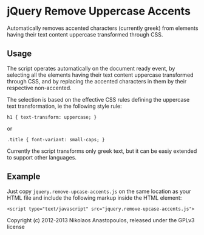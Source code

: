 # jQuery Remove Uppercase Accents

Automatically removes accented characters (currently greek) from elements having
their text content uppercase transformed through CSS.

## Usage

The script operates automatically on the document ready event, by selecting all
the elements having their text content uppercase transformed through CSS, and by
replacing the accented characters in them by their respective non-accented.

The selection is based on the effective CSS rules defining the uppercase text
transformation, ie the following style rule:

    h1 { text-transform: uppercase; }

or

    .title { font-variant: small-caps; }

Currently the script transforms only greek text, but it can be easiy extended
to support other languages.

## Example

Just copy `jquery.remove-upcase-accents.js` on the same location as your HTML
file and include the following markup inside the <head> HTML element:

    <script type="text/javascript" src="jquery.remove-upcase-accents.js">

Copyright (c) 2012-2013 Nikolaos Anastopoulos, released under the GPLv3 license
